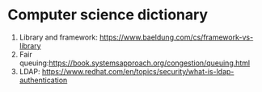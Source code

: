 # Computer science dictionary

1. Library and framework: https://www.baeldung.com/cs/framework-vs-library
2. Fair queuing:https://book.systemsapproach.org/congestion/queuing.html
3. LDAP: https://www.redhat.com/en/topics/security/what-is-ldap-authentication
